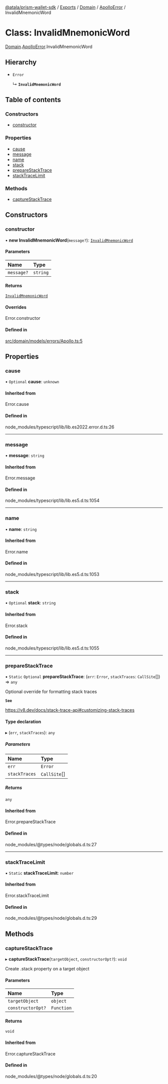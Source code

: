 [@atala/prism-wallet-sdk](../README.md) / [Exports](../modules.md) / [Domain](../modules/Domain.md) / [ApolloError](../modules/Domain.ApolloError.md) / InvalidMnemonicWord

# Class: InvalidMnemonicWord

[Domain](../modules/Domain.md).[ApolloError](../modules/Domain.ApolloError.md).InvalidMnemonicWord

## Hierarchy

- `Error`

  ↳ **`InvalidMnemonicWord`**

## Table of contents

### Constructors

- [constructor](Domain.ApolloError.InvalidMnemonicWord.md#constructor)

### Properties

- [cause](Domain.ApolloError.InvalidMnemonicWord.md#cause)
- [message](Domain.ApolloError.InvalidMnemonicWord.md#message)
- [name](Domain.ApolloError.InvalidMnemonicWord.md#name)
- [stack](Domain.ApolloError.InvalidMnemonicWord.md#stack)
- [prepareStackTrace](Domain.ApolloError.InvalidMnemonicWord.md#preparestacktrace)
- [stackTraceLimit](Domain.ApolloError.InvalidMnemonicWord.md#stacktracelimit)

### Methods

- [captureStackTrace](Domain.ApolloError.InvalidMnemonicWord.md#capturestacktrace)

## Constructors

### constructor

• **new InvalidMnemonicWord**(`message?`): [`InvalidMnemonicWord`](Domain.ApolloError.InvalidMnemonicWord.md)

#### Parameters

| Name | Type |
| :------ | :------ |
| `message?` | `string` |

#### Returns

[`InvalidMnemonicWord`](Domain.ApolloError.InvalidMnemonicWord.md)

#### Overrides

Error.constructor

#### Defined in

[src/domain/models/errors/Apollo.ts:5](https://github.com/hyperledger/identus-edge-agent-sdk-ts/blob/70efa8b16122ab132f36ab1c9f2ac30b3a4b3176/src/domain/models/errors/Apollo.ts#L5)

## Properties

### cause

• `Optional` **cause**: `unknown`

#### Inherited from

Error.cause

#### Defined in

node_modules/typescript/lib/lib.es2022.error.d.ts:26

___

### message

• **message**: `string`

#### Inherited from

Error.message

#### Defined in

node_modules/typescript/lib/lib.es5.d.ts:1054

___

### name

• **name**: `string`

#### Inherited from

Error.name

#### Defined in

node_modules/typescript/lib/lib.es5.d.ts:1053

___

### stack

• `Optional` **stack**: `string`

#### Inherited from

Error.stack

#### Defined in

node_modules/typescript/lib/lib.es5.d.ts:1055

___

### prepareStackTrace

▪ `Static` `Optional` **prepareStackTrace**: (`err`: `Error`, `stackTraces`: `CallSite`[]) => `any`

Optional override for formatting stack traces

**`See`**

https://v8.dev/docs/stack-trace-api#customizing-stack-traces

#### Type declaration

▸ (`err`, `stackTraces`): `any`

##### Parameters

| Name | Type |
| :------ | :------ |
| `err` | `Error` |
| `stackTraces` | `CallSite`[] |

##### Returns

`any`

#### Inherited from

Error.prepareStackTrace

#### Defined in

node_modules/@types/node/globals.d.ts:27

___

### stackTraceLimit

▪ `Static` **stackTraceLimit**: `number`

#### Inherited from

Error.stackTraceLimit

#### Defined in

node_modules/@types/node/globals.d.ts:29

## Methods

### captureStackTrace

▸ **captureStackTrace**(`targetObject`, `constructorOpt?`): `void`

Create .stack property on a target object

#### Parameters

| Name | Type |
| :------ | :------ |
| `targetObject` | `object` |
| `constructorOpt?` | `Function` |

#### Returns

`void`

#### Inherited from

Error.captureStackTrace

#### Defined in

node_modules/@types/node/globals.d.ts:20
